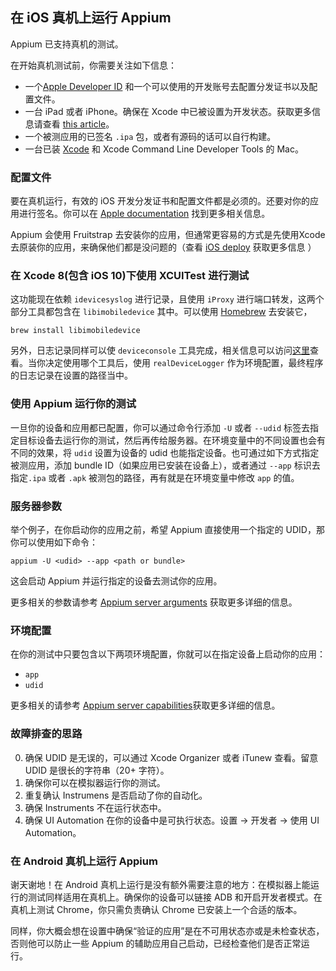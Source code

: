 ## 在 iOS 真机上运行 Appium

Appium 已支持真机的测试。

在开始真机测试前，你需要关注如下信息：

* 一个[Apple Developer ID](https://developer.apple.com/programs/ios/) 和一个可以使用的开发账号去配置分发证书以及配置文件。
* 一台 iPad 或者 iPhone。确保在 Xcode 中已被设置为开发状态。获取更多信息请查看 [this article](https://developer.apple.com/library/ios/recipes/xcode_help-devices_organizer/articles/provision_device_for_development-generic.html)。
* 一个被测应用的已签名 `.ipa` 包，或者有源码的话可以自行构建。
* 一台已装 [Xcode](https://itunes.apple.com/en/app/xcode/id497799835?mt=12) 和 Xcode Command Line Developer Tools 的 Mac。

### 配置文件

要在真机运行，有效的 iOS 开发分发证书和配置文件都是必须的。还要对你的应用进行签名。你可以在 [Apple documentation](https://developer.apple.com/library/ios/documentation/IDEs/Conceptual/AppDistributionGuide/TestingYouriOSApp/TestingYouriOSApp.html) 找到更多相关信息。

Appium 会使用 Fruitstrap 去安装你的应用，但通常更容易的方式是先使用Xcode 去原装你的应用，来确保他们都是没问题的（查看 [iOS deploy](ios-deploy.md) 获取更多信息 ）

### 在 Xcode 8(包含 iOS 10)下使用 XCUITest 进行测试

这功能现在依赖 `idevicesyslog` 进行记录，且使用 `iProxy` 进行端口转发，这两个部分工具都包含在 `libimobiledevice` 其中。可以使用  [Homebrew](http://brew.sh/) 去安装它，

```
brew install libimobiledevice
```

另外，日志记录同样可以使 `deviceconsole` 工具完成，相关信息可以访问[这里](https://github.com/rpetrich/deviceconsole)查看。当你决定使用哪个工具后，使用 `realDeviceLogger` 作为环境配置，最终程序的日志记录在设置的路径当中。


### 使用 Appium 运行你的测试

一旦你的设备和应用都已配置，你可以通过命令行添加 `-U` 或者 `--udid` 标签去指定目标设备去运行你的测试，然后再传给服务器。在环境变量中的不同设置也会有不同的效果，将 `udid` 设置为设备的 udid 也能指定设备。也可通过如下方式指定被测应用，添加 bundle ID（如果应用已安装在设备上），或者通过 `--app` 标识去指定`.ipa` 或者 `.apk` 被测包的路径，再有就是在环境变量中修改 `app` 的值。

### 服务器参数

举个例子，在你启动你的应用之前，希望 Appium 直接使用一个指定的 UDID，那你可以使用如下命令：

```center
appium -U <udid> --app <path or bundle>
```

这会启动 Appium 并运行指定的设备去测试你的应用。

更多相关的参数请参考 [Appium server arguments](/docs/en/writing-running-appium/server-args.md) 获取更多详细的信息。

### 环境配置

在你的测试中只要包含以下两项环境配置，你就可以在指定设备上启动你的应用：

* `app`
* `udid`

更多相关的请参考 [Appium server capabilities](/docs/en/writing-running-appium/caps.md)获取更多详细的信息。

### 故障排查的思路

0. 确保 UDID 是无误的，可以通过 Xcode Organizer 或者 iTunew 查看。留意 UDID 是很长的字符串（20+ 字符）。
0. 确保你可以在模拟器运行你的测试。
0. 重复确认 Instrumens 是否启动了你的自动化。
0. 确保 Instruments 不在运行状态中。
0. 确保 UI Automation 在你的设备中是可执行状态。设置 -> 开发者 -> 使用 UI Automation。

### 在 Android 真机上运行 Appium

谢天谢地！在 Android 真机上运行是没有额外需要注意的地方：在模拟器上能运行的测试同样适用在真机上。确保你的设备可以链接 ADB 和开启开发者模式。在真机上测试 Chrome，你只需负责确认 Chrome 已安装上一个合适的版本。

同样，你大概会想在设置中确保“验证的应用”是在不可用状态亦或是未检查状态，否则他可以防止一些 Appium 的辅助应用自己启动，已经检查他们是否正常运行。
